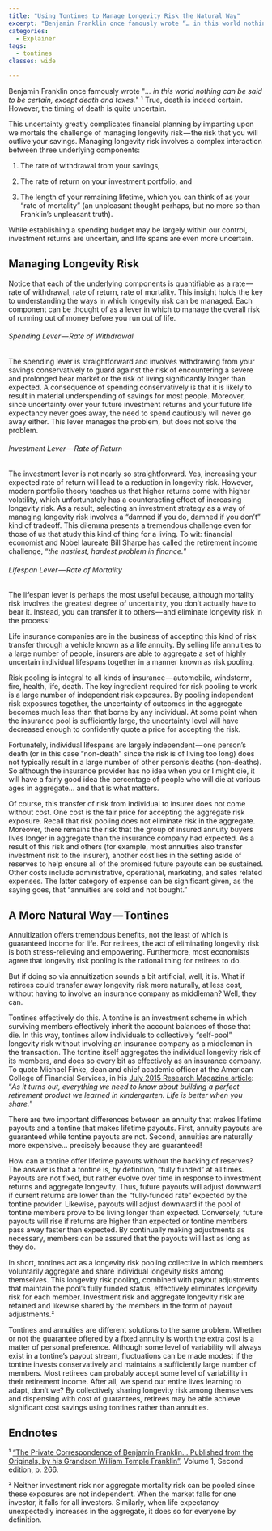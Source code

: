 ```yaml
---
title: "Using Tontines to Manage Longevity Risk the Natural Way"
excerpt: "Benjamin Franklin once famously wrote “… in this world nothing can be said to be certain, except death and taxes.”"
categories:
  - Explainer
tags:
  - tontines
classes: wide

---
```


Benjamin Franklin once famously wrote "*… in this world nothing can be said to be certain, except death and taxes.*" ¹ True, death is indeed certain. However, the timing of death is quite uncertain.

This uncertainty greatly complicates financial planning by imparting upon we mortals the challenge of managing longevity risk — the risk that you will outlive your savings. Managing longevity risk involves a complex interaction between three underlying components:

  1. The rate of withdrawal from your savings,  

  2. The rate of return on your investment portfolio, and  

  3. The length of your remaining lifetime, which you can think of as your “rate of mortality” (an unpleasant thought perhaps, but no more so than Franklin’s unpleasant truth).

While establishing a spending budget may be largely within our control, investment returns are uncertain, and life spans are even more uncertain.

## Managing Longevity Risk

Notice that each of the underlying components is quantifiable as a rate — rate of withdrawal, rate of return, rate of mortality. This insight holds the key to understanding the ways in which longevity risk can be managed. Each component can be thought of as a lever in which to manage the overall risk of running out of money before you run out of life.

###### Spending Lever — Rate of Withdrawal

The spending lever is straightforward and involves withdrawing from your savings conservatively to guard against the risk of encountering a severe and prolonged bear market or the risk of living significantly longer than expected. A consequence of spending conservatively is that it is likely to result in material underspending of savings for most people. Moreover, since uncertainty over your future investment returns and your future life expectancy never goes away, the need to spend cautiously will never go away either. This lever manages the problem, but does not solve the problem.

###### Investment Lever — Rate of Return

The investment lever is not nearly so straightforward. Yes, increasing your expected rate of return will lead to a reduction in longevity risk. However, modern portfolio theory teaches us that higher returns come with higher volatility, which unfortunately has a counteracting effect of increasing longevity risk. As a result, selecting an investment strategy as a way of managing longevity risk involves a “damned if you do, damned if you don’t” kind of tradeoff. This dilemma presents a tremendous challenge even for those of us that study this kind of thing for a living. To wit: financial economist and Nobel laureate Bill Sharpe has called the retirement income challenge, “*the nastiest, hardest problem in finance.*”

###### Lifespan Lever — Rate of Mortality

The lifespan lever is perhaps the most useful because, although mortality risk involves the greatest degree of uncertainty, you don’t actually have to bear it. Instead, you can transfer it to others — and eliminate longevity risk in the process!

Life insurance companies are in the business of accepting this kind of risk transfer through a vehicle known as a life annuity. By selling life annuities to a large number of people, insurers are able to aggregate a set of highly uncertain individual lifespans together in a manner known as risk pooling.

Risk pooling is integral to all kinds of insurance — automobile, windstorm, fire, health, life, death. The key ingredient required for risk pooling to work is a large number of independent risk exposures. By pooling independent risk exposures together, the uncertainty of outcomes in the aggregate becomes much less than that borne by any individual. At some point when the insurance pool is sufficiently large, the uncertainty level will have decreased enough to confidently quote a price for accepting the risk.

Fortunately, individual lifespans are largely independent — one person’s death (or in this case “non-death” since the risk is of living too long) does not typically result in a large number of other person’s deaths (non-deaths). So although the insurance provider has no idea when you or I might die, it will have a fairly good idea the percentage of people who will die at various ages in aggregate… and that is what matters.

Of course, this transfer of risk from individual to insurer does not come without cost. One cost is the fair price for accepting the aggregate risk exposure. Recall that risk pooling does not eliminate risk in the aggregate. Moreover, there remains the risk that the group of insured annuity buyers lives longer in aggregate than the insurance company had expected. As a result of this risk and others (for example, most annuities also transfer investment risk to the insurer), another cost lies in the setting aside of reserves to help ensure all of the promised future payouts can be sustained. Other costs include administrative, operational, marketing, and sales related expenses. The latter category of expense can be significant given, as the saying goes, that “annuities are sold and not bought.”

## A More Natural Way — Tontines

Annuitization offers tremendous benefits, not the least of which is guaranteed income for life. For retirees, the act of eliminating longevity risk is both stress-relieving and empowering. Furthermore, most economists agree that longevity risk pooling is the rational thing for retirees to do.

But if doing so via annuitization sounds a bit artificial, well, it is. What if retirees could transfer away longevity risk more naturally, at less cost, without having to involve an insurance company as middleman? Well, they can.

Tontines effectively do this. A tontine is an investment scheme in which surviving members effectively inherit the account balances of those that die. In this way, tontines allow individuals to collectively “self-pool” longevity risk without involving an insurance company as a middleman in the transaction. The tontine itself aggregates the individual longevity risk of its members, and does so every bit as effectively as an insurance company. To quote Michael Finke, dean and chief academic officer at the American College of Financial Services, in his [July 2015 Research Magazine article](http://www.thinkadvisor.com/2015/06/29/milevskys-bold-plan-to-reinvent-retirement-income): “*As it turns out, everything we need to know about building a perfect retirement product we learned in kindergarten. Life is better when you share.*”

There are two important differences between an annuity that makes lifetime payouts and a tontine that makes lifetime payouts. First, annuity payouts are guaranteed while tontine payouts are not. Second, annuities are naturally more expensive… precisely because they are guaranteed!

How can a tontine offer lifetime payouts without the backing of reserves? The answer is that a tontine is, by definition, “fully funded” at all times. Payouts are not fixed, but rather evolve over time in response to investment returns and aggregate longevity. Thus, future payouts will adjust downward if current returns are lower than the “fully-funded rate” expected by the tontine provider. Likewise, payouts will adjust downward if the pool of tontine members prove to be living longer than expected. Conversely, future payouts will rise if returns are higher than expected or tontine members pass away faster than expected. By continually making adjustments as necessary, members can be assured that the payouts will last as long as they do.

In short, tontines act as a longevity risk pooling collective in which members voluntarily aggregate and share individual longevity risks among themselves. This longevity risk pooling, combined with payout adjustments that maintain the pool’s fully funded status, effectively eliminates longevity risk for each member. Investment risk and aggregate longevity risk are retained and likewise shared by the members in the form of payout adjustments.²

Tontines and annuities are different solutions to the same problem. Whether or not the guarantee offered by a fixed annuity is worth the extra cost is a matter of personal preference. Although some level of variability will always exist in a tontine’s payout stream, fluctuations can be made modest if the tontine invests conservatively and maintains a sufficiently large number of members. Most retirees can probably accept some level of variability in their retirement income. After all, we spend our entire lives learning to adapt, don’t we? By collectively sharing longevity risk among themselves and dispensing with cost of guarantees, retirees may be able achieve significant cost savings using tontines rather than annuities.

## Endnotes

¹ [“The Private Correspondence of Benjamin Franklin... Published from the Originals, by his Grandson William Temple Franklin”](https://books.google.com/books?id=jY8EAAAAYAAJ&pg=PA266), Volume 1, Second edition, p. 266.

² Neither investment risk nor aggregate mortality risk can be pooled since these exposures are not independent. When the market falls for one investor, it falls for all investors. Similarly, when life expectancy unexpectedly increases in the aggregate, it does so for everyone by definition.
